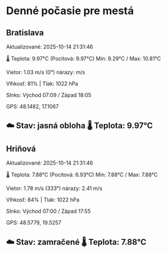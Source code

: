 ﻿# Denné počasie pre mestá

## Bratislava
Aktualizované: 2025-10-14 21:31:46

🌡️ Teplota: 9.97°C 
(Pocitová: 9.97°C)
Min: 9.29°C / Max: 10.81°C

Vietor: 1.03 m/s    (0°) 
nárazy:  m/s

Vlhkosť: 81% | Tlak: 1022 hPa

Slnko: Východ 07:09 / Západ 18:05

GPS: 48.1482, 17.1067

☁️ Stav: jasná obloha        🌡️ Teplota: 9.97°C
---

## Hriňová
Aktualizované: 2025-10-14 21:31:46

🌡️ Teplota: 7.88°C 
(Pocitová: 6.93°C)
Min: 7.88°C / Max: 7.88°C

Vietor: 1.78 m/s (333°)
nárazy: 2.41 m/s

Vlhkosť: 84% | Tlak: 1022 hPa

Slnko: Východ 07:00 / Západ 17:55

GPS: 48.5779, 19.5257

☁️ Stav: zamračené        🌡️ Teplota: 7.88°C
---
